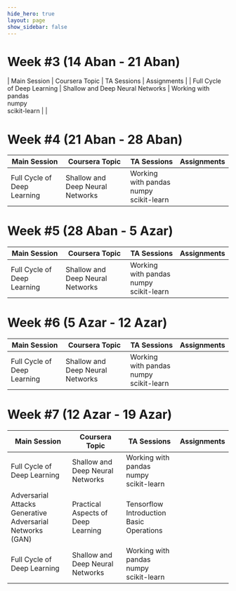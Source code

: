 ```yaml
---
hide_hero: true
layout: page
show_sidebar: false
---
```


# Week #3 (14 Aban - 21 Aban)

| Main Session 	| Coursera Topic	| TA Sessions 	| Assignments 	|
| Full Cycle of Deep Learning	| Shallow and Deep Neural Networks 	| Working with pandas<br>numpy<br>scikit-learn 	|  	|

# Week #4 (21 Aban - 28 Aban)

| **Main Session** 	| **Coursera Topic**	| **TA Sessions** 	| **Assignments** 	|
|------|------|------|-----|
| Full Cycle of Deep Learning	| Shallow and Deep Neural Networks 	| Working with pandas<br>numpy<br>scikit-learn 	|  	|
 
# Week #5 (28 Aban - 5 Azar)

| Main Session 	| Coursera Topic	| TA Sessions 	| Assignments 	|
|------|------|------|-----|
| Full Cycle of Deep Learning	| Shallow and Deep Neural Networks 	| Working with pandas<br>numpy<br>scikit-learn 	|  	|
 
# Week #6 (5 Azar - 12 Azar)

| **Main Session** 	| **Coursera Topic**	| **TA Sessions** 	| **Assignments** 	|
|------|------|------|-----|
| Full Cycle of Deep Learning	| Shallow and Deep Neural Networks 	| Working with pandas<br>numpy<br>scikit-learn 	|  	|

# Week #7 (12 Azar - 19 Azar)

| **Main Session** 	| **Coursera Topic**	| **TA Sessions** 	| **Assignments** 	|
|------|------|------|-----|
| Full Cycle of Deep Learning	| Shallow and Deep Neural Networks 	| Working with pandas<br>numpy<br>scikit-learn 	|  	|
| Adversarial Attacks<br>Generative Adversarial Networks (GAN)	| Practical Aspects of Deep Learning 	| Tensorflow Introduction<br>Basic Operations 	|  	|
| Full Cycle of Deep Learning	| Shallow and Deep Neural Networks 	| Working with pandas<br>numpy<br>scikit-learn 	|  	|




